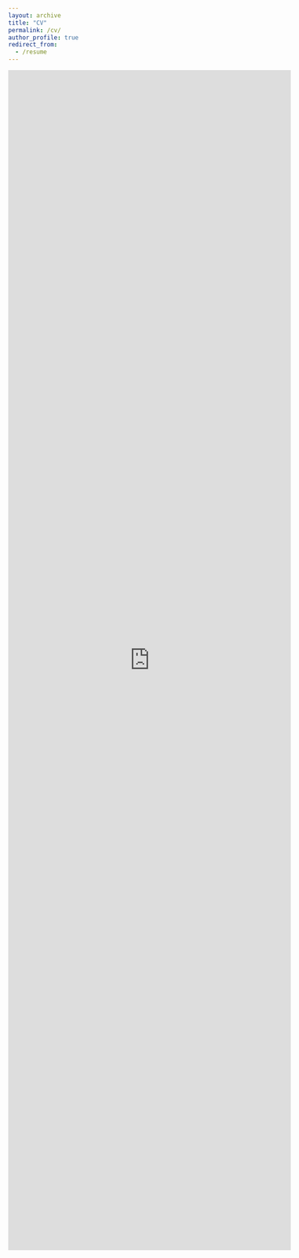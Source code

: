 ```yaml
---
layout: archive
title: "CV"
permalink: /cv/
author_profile: true
redirect_from:
  - /resume
---
```


<iframe src="https://drive.google.com/file/d/12HSo9PJfkigrFEjCUc4zj9scIFwQKOTV/preview" style="position: absolute; width: 60%; height: 60%; border: none"></iframe>

Or you can view it [here.](https://drive.google.com/file/d/12HSo9PJfkigrFEjCUc4zj9scIFwQKOTV/view?usp=sharing)


<!-- ### Footer

Last updated: August 2020 -->
